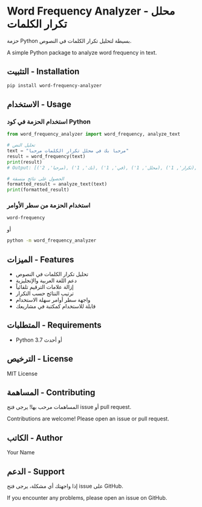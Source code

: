 # Word Frequency Analyzer - محلل تكرار الكلمات

حزمة Python بسيطة لتحليل تكرار الكلمات في النصوص.

A simple Python package to analyze word frequency in text.

## التثبيت - Installation

```bash
pip install word-frequency-analyzer
```

## الاستخدام - Usage

### استخدام الحزمة في كود Python

```python
from word_frequency_analyzer import word_frequency, analyze_text

# تحليل النص
text = "مرحبا بك في محلل تكرار الكلمات مرحبا"
result = word_frequency(text)
print(result)
# Output: [('مرحبا', 2), ('بك', 1), ('في', 1), ('محلل', 1), ('تكرار', 1), ('الكلمات', 1)]

# الحصول على نتائج منسقة
formatted_result = analyze_text(text)
print(formatted_result)
```

### استخدام الحزمة من سطر الأوامر

```bash
word-frequency
```

أو

```bash
python -m word_frequency_analyzer
```

## الميزات - Features

- تحليل تكرار الكلمات في النصوص
- دعم اللغة العربية والإنجليزية
- إزالة علامات الترقيم تلقائياً
- ترتيب النتائج حسب التكرار
- واجهة سطر أوامر سهلة الاستخدام
- قابلة للاستخدام كمكتبة في مشاريعك

## المتطلبات - Requirements

- Python 3.7 أو أحدث

## الترخيص - License

MIT License

## المساهمة - Contributing

المساهمات مرحب بها! يرجى فتح issue أو pull request.

Contributions are welcome! Please open an issue or pull request.

## الكاتب - Author

Your Name

## الدعم - Support

إذا واجهتك أي مشكلة، يرجى فتح issue على GitHub.

If you encounter any problems, please open an issue on GitHub.
